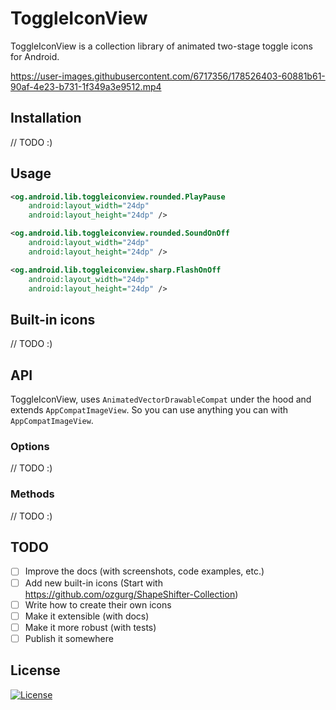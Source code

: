 # ToggleIconView

ToggleIconView is a collection library of animated two-stage toggle icons for Android.

https://user-images.githubusercontent.com/6717356/178526403-60881b61-90af-4e23-b731-1f349a3e9512.mp4

## Installation

// TODO :)

## Usage

``` xml
<og.android.lib.toggleiconview.rounded.PlayPause
    android:layout_width="24dp"
    android:layout_height="24dp" />

<og.android.lib.toggleiconview.rounded.SoundOnOff
    android:layout_width="24dp"
    android:layout_height="24dp" />

<og.android.lib.toggleiconview.sharp.FlashOnOff
    android:layout_width="24dp"
    android:layout_height="24dp" />
```

## Built-in icons

// TODO :)

## API

ToggleIconView, uses `AnimatedVectorDrawableCompat` under the hood and extends `AppCompatImageView`. So you can use
anything you can with `AppCompatImageView`.

### Options

// TODO :)

### Methods

// TODO :)

## TODO

- [ ] Improve the docs (with screenshots, code examples, etc.)
- [ ] Add new built-in icons (Start with https://github.com/ozgurg/ShapeShifter-Collection)
- [ ] Write how to create their own icons
- [ ] Make it extensible (with docs)
- [ ] Make it more robust (with tests)
- [ ] Publish it somewhere

## License

[![License](https://img.shields.io/github/license/ozgurg/toggle-icon-view)](https://github.com/ozgurg/toggle-icon-view/blob/main/LICENSE)
